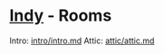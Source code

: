 # [Indy](../../README.md) - Rooms

Intro: [intro/intro.md](intro/intro.md)
Attic: [attic/attic.md](attic/attic.md)
